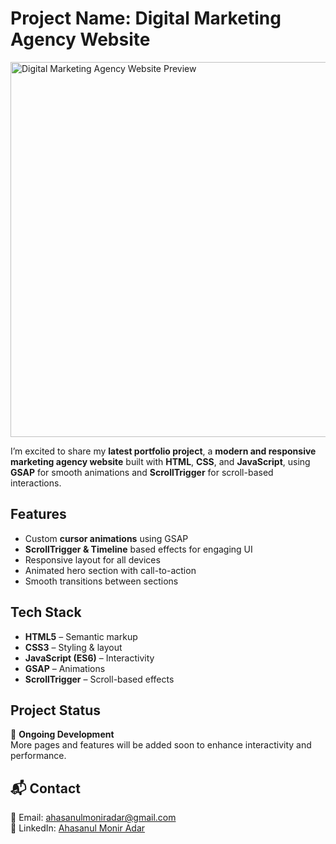 # Project Name: Digital Marketing Agency Website 

<img src="https://your-screenshot-link.png" alt="Digital Marketing Agency Website Preview" width="600"/>

I’m excited to share my **latest portfolio project**, a **modern and responsive marketing agency website** built with **HTML**, **CSS**, and **JavaScript**, using **GSAP** for smooth animations and **ScrollTrigger** for scroll-based interactions.  


## Features

- Custom **cursor animations** using GSAP  
- **ScrollTrigger & Timeline** based effects for engaging UI  
- Responsive layout for all devices  
- Animated hero section with call-to-action  
- Smooth transitions between sections  


## Tech Stack

- **HTML5** – Semantic markup  
- **CSS3** – Styling & layout  
- **JavaScript (ES6)** – Interactivity  
- **GSAP** – Animations  
- **ScrollTrigger** – Scroll-based effects  


## Project Status

🚧 **Ongoing Development**  
More pages and features will be added soon to enhance interactivity and performance.  



## 📬 Contact

📧 Email: [ahasanulmoniradar@gmail.com](mailto:ahasanulmoniradar@gmail.com)  
🔗 LinkedIn: [Ahasanul Monir Adar](https://www.linkedin.com/in/ahasanul-monir-adar-8b8464274/)  

